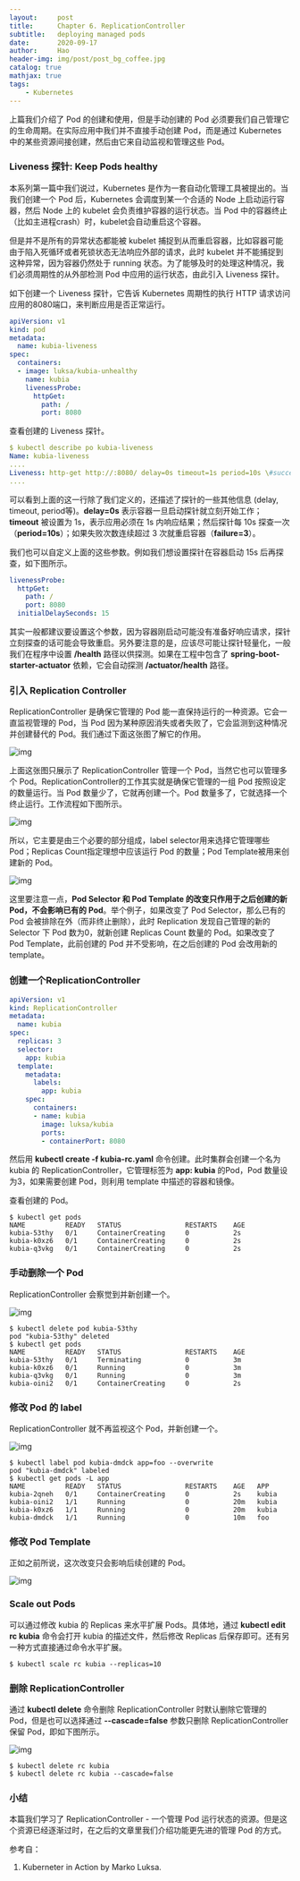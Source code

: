 ```yaml
---
layout:     post
title:      Chapter 6. ReplicationController
subtitle:   deploying managed pods
date:       2020-09-17
author:     Hao
header-img: img/post/post_bg_coffee.jpg
catalog: true
mathjax: true
tags:
    - Kubernetes
---
```


上篇我们介绍了 Pod 的创建和使用，但是手动创建的 Pod 必须要我们自己管理它的生命周期。在实际应用中我们并不直接手动创建 Pod，而是通过 Kubernetes 中的某些资源间接创建，然后由它来自动监视和管理这些 Pod。

### Liveness 探针: Keep Pods healthy

本系列第一篇中我们说过，Kubernetes 是作为一套自动化管理工具被提出的。当我们创建一个 Pod 后，Kubernetes 会调度到某一个合适的 Node 上启动运行容器，然后 Node 上的 kubelet 会负责维护容器的运行状态。当 Pod 中的容器终止（比如主进程crash）时，kubelet会自动重启这个容器。

但是并不是所有的异常状态都能被 kubelet 捕捉到从而重启容器，比如容器可能由于陷入死循环或者死锁状态无法响应外部的请求，此时 kubelet 并不能捕捉到这种异常，因为容器仍然处于 running 状态。为了能够及时的处理这种情况，我们必须周期性的从外部检测 Pod 中应用的运行状态，由此引入 Liveness 探针。

如下创建一个 Liveness 探针，它告诉 Kubernetes 周期性的执行 HTTP 请求访问应用的8080端口，来判断应用是否正常运行。

```yaml
apiVersion: v1
kind: pod
metadata:
  name: kubia-liveness
spec:
  containers:
  - image: luksa/kubia-unhealthy
    name: kubia
    livenessProbe:
      httpGet:
        path: /
        port: 8080
```

查看创建的 Liveness 探针。

```yaml
$ kubectl describe po kubia-liveness
Name: kubia-liveness
....
Liveness: http-get http://:8080/ delay=0s timeout=1s period=10s \#success=1 \#failure=3
....
```

可以看到上面的这一行除了我们定义的，还描述了探针的一些其他信息 (delay, timeout, period等)。**delay=0s** 表示容器一旦启动探针就立刻开始工作；**timeout** 被设置为 1s，表示应用必须在 1s 内响应结果；然后探针每 10s 探查一次（**period=10s**）；如果失败次数连续超过 3 次就重启容器（**failure=3**）。

我们也可以自定义上面的这些参数。例如我们想设置探针在容器启动 15s 后再探查，如下图所示。

```yaml
livenessProbe:
  httpGet:
    path: /
    port: 8080
  initialDelaySeconds: 15
```

其实一般都建议要设置这个参数，因为容器刚启动可能没有准备好响应请求，探针立刻探查的话可能会导致重启。另外要注意的是，应该尽可能让探针轻量化，一般我们在程序中设置 **/health** 路径以供探测。如果在工程中包含了 **spring-boot-starter-actuator** 依赖，它会自动探测 **/actuator/health** 路径。

### 引入 Replication Controller

ReplicationController 是确保它管理的 Pod 能一直保持运行的一种资源。它会一直监视管理的 Pod，当 Pod 因为某种原因消失或者失败了，它会监测到这种情况并创建替代的 Pod。我们通过下面这张图了解它的作用。

![img](/img/post/post_intro_rc1.png)

上面这张图只展示了 ReplicationController 管理一个 Pod，当然它也可以管理多个 Pod。ReplicationController的工作其实就是确保它管理的一组 Pod 按照设定的数量运行。当 Pod 数量少了，它就再创建一个。Pod 数量多了，它就选择一个终止运行。工作流程如下图所示。

![img](/img/post/post_intro_rc2.png)

所以，它主要是由三个必要的部分组成，label selector用来选择它管理哪些 Pod；Replicas Count指定理想中应该运行 Pod 的数量；Pod Template被用来创建新的 Pod。

![img](/img/post/post_rc_parts.png)

这里要注意一点，**Pod Selector 和 Pod Template 的改变只作用于之后创建的新 Pod，不会影响已有的 Pod**。举个例子，如果改变了 Pod Selector，那么已有的 Pod 会被排除在外（而非终止删除），此时 Replication 发现自己管理的新的 Selector 下 Pod 数为0，就新创建 Replicas Count 数量的 Pod。如果改变了 Pod Template，此前创建的 Pod 并不受影响，在之后创建的 Pod 会改用新的 template。

### 创建一个ReplicationController

```yaml
apiVersion: v1
kind: ReplicationController
metadata:
  name: kubia
spec:
  replicas: 3
  selector:
    app: kubia
  template:
    metadata:
      labels:
        app: kubia
    spec:
      containers:
      - name: kubia
        image: luksa/kubia
        ports:
        - containerPort: 8080
```

然后用 **kubectl create -f kubia-rc.yaml** 命令创建。此时集群会创建一个名为 kubia 的 ReplicationController，它管理标签为 **app: kubia** 的Pod，Pod 数量设为3，如果需要创建 Pod，则利用 template 中描述的容器和镜像。

查看创建的 Pod。

```
$ kubectl get pods
NAME          READY   STATUS                RESTARTS    AGE
kubia-53thy   0/1     ContainerCreating     0           2s
kubia-k0xz6   0/1     ContainerCreating     0           2s
kubia-q3vkg   0/1     ContainerCreating     0           2s
```

### 手动删除一个 Pod

ReplicationController 会察觉到并新创建一个。

![img](/img/post/post_rc_del_pod.png)

```
$ kubectl delete pod kubia-53thy
pod "kubia-53thy" deleted
$ kubectl get pods
NAME          READY   STATUS                RESTARTS    AGE
kubia-53thy   0/1     Terminating           0           3m
kubia-k0xz6   0/1     Running               0           3m
kubia-q3vkg   0/1     Running               0           3m
kubia-oini2   0/1     ContainerCreating     0           2s
```

### 修改 Pod 的 label

ReplicationController 就不再监视这个 Pod，并新创建一个。

![img](/img/post/post_rc_change_label.png)

```
$ kubectl label pod kubia-dmdck app=foo --overwrite
pod "kubia-dmdck" labeled
$ kubectl get pods -L app
NAME          READY   STATUS                RESTARTS    AGE   APP
kubia-2qneh   0/1     ContainerCreating     0           2s    kubia
kubia-oini2   1/1     Running               0           20m   kubia
kubia-k0xz6   1/1     Running               0           20m   kubia
kubia-dmdck   1/1     Running               0           10m   foo
```

### 修改 Pod Template

正如之前所说，这次改变只会影响后续创建的 Pod。

![img](/img/post/post_rc_change_template.png)

### Scale out Pods

可以通过修改 kubia 的 Replicas 来水平扩展 Pods。具体地，通过 **kubectl edit rc kubia** 命令会打开 kubia 的描述文件，然后修改 Replicas 后保存即可。还有另一种方式直接通过命令水平扩展。

```
$ kubectl scale rc kubia --replicas=10
```

### 删除 ReplicationController

通过 **kubectl delete** 命令删除 ReplicationController 时默认删除它管理的 Pod，但是也可以选择通过 **--cascade=false** 参数只删除 ReplicationController 保留 Pod，即如下图所示。

![img](/img/post/post_del_rc.png)

```
$ kubectl delete rc kubia 
$ kubectl delete rc kubia --cascade=false
```

### 小结

本篇我们学习了 ReplicationController - 一个管理 Pod 运行状态的资源。但是这个资源已经逐渐过时，在之后的文章里我们介绍功能更先进的管理 Pod 的方式。

参考自：
1. Kuberneter in Action by Marko Luksa.

